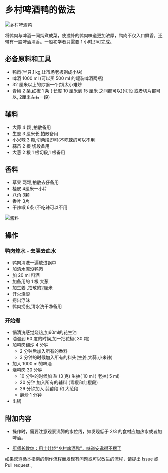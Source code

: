 # 乡村啤酒鸭的做法

![乡村啤酒鸭](https://jphuang-image.oss-cn-beijing.aliyuncs.com/beer/duck/%E6%88%90%E5%93%812.jpg)

将鸭肉与啤酒一同炖煮成菜，使滋补的鸭肉味道更加浓厚，鸭肉不仅入口鲜香，还带有一股啤酒清香。一般初学者只需要 1 小时即可完成。

## 必备原料和工具

- 鸭肉(半只,1 kg,让市场老板剁成小块)
- 啤酒 1000 ml (可以买 500 ml 的罐装啤酒两瓶)
- 32 厘米以上的炒锅一个(锅太小难炒
- 青椒 2 条,红椒 1 条 ( 长度 10 厘米到 15 厘米 之间都可以)(切段 或者切片都可以, 2厘米左右一段)

## 辅料

- 大蒜 4 颗 ,拍散备用
- 生姜 3 厘米长,拍散备用
- 小米辣 3 颗,切两段即可(不吃辣的可以不用
- 蒜苗 2 根 切段备用
- 大葱 2 根  1 根切段,1 根备用

## 香料

- 草果 两颗,拍散去仔备用
- 桂皮 4厘米一小片
- 八角 3颗
- 香叶 3片
- 干辣椒 6条 (不吃辣可以不用

![酱料](https://jphuang-image.oss-cn-beijing.aliyuncs.com/beer/duck/%E5%A4%87%E6%96%99.jpg)

## 操作

###  鸭肉焯水 - 去腥去血水

- 鸭肉清洗一遍放进锅中
- 加清水淹没鸭肉
- 加 20 ml 料酒
- 加备用的 1 根 大葱
- 加生姜 ,拍散的2厘米
- 开火烧滚
- 捞出浮沫
- 鸭肉捞出,清水洗干净备用

### 开始煮

- 锅清洗感觉烧热,加60ml的花生油
- 油温到 60 度的时候,加一把花椒( 30 颗)
- 加鸭肉翻炒 4 分钟
  - 2 分钟后加入所有的香料
  - 3 分钟的时候加入所有的料头(生姜,大蒜,小米辣)
- 加入 1000 ml的啤酒
- 烧鸭肉 30 分钟
  - 10 分钟的时候加 盐 (3 克) 生抽( 10 ml ) 老抽( 5 ml)
  - 20 分钟 加入所有的辅料 (青椒和红椒段)
  - 29 分钟加入 蒜苗段 和 大葱段
  - 翻炒 1 分钟
- 出锅

## 附加内容

- 操作时，需要注意观察沸腾的水位线，如发现低于 2/3 的食材应加热水或者加啤酒。

- [厨师长教你：用土灶烧“乡村啤酒鸭”，味道安逸得不摆了](https://www.bilibili.com/video/BV1R4411u7po?spm_id_from=333.999.0.0)

如果您遵循本指南的制作流程而发现有问题或可以改进的流程，请提出 Issue 或 Pull request 。
